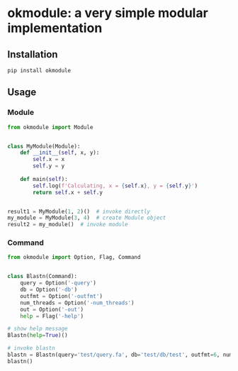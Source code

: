 # okmodule: a very simple modular implementation

## Installation

```shell
pip install okmodule
```

## Usage

### Module

```python
from okmodule import Module


class MyModule(Module):
    def __init__(self, x, y):
        self.x = x
        self.y = y
        
    def main(self):
        self.log(f'Calculating, x = {self.x}, y = {self.y}')
        return self.x + self.y


result1 = MyModule(1, 2)()  # invoke directly
my_module = MyModule(3, 4)  # create Module object
result2 = my_module()  # invoke module
```

### Command

```python
from okmodule import Option, Flag, Command


class Blastn(Command):
    query = Option('-query')
    db = Option('-db')
    outfmt = Option('-outfmt')
    num_threads = Option('-num_threads')
    out = Option('-out')
    help = Flag('-help')

# show help message
Blastn(help=True)()

# invoke blastn
blastn = Blastn(query='test/query.fa', db='test/db/test', outfmt=6, num_threads=6, out='test/result.txt')
blastn()
```
